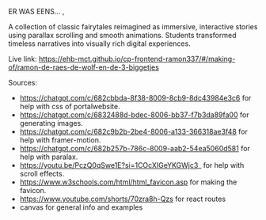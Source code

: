 ER WAS EENS... ,

A collection of classic fairytales reimagined as immersive, interactive stories using parallax scrolling and smooth animations. Students transformed timeless narratives into visually rich digital experiences.

Live link: https://ehb-mct.github.io/cp-frontend-ramon337/#/making-of/ramon-de-raes-de-wolf-en-de-3-biggetjes

Sources:
- https://chatgpt.com/c/682cbbda-8f38-8009-8cb9-8dc43984e3c6 for help with css of portalwebsite.
- https://chatgpt.com/c/6832488d-bdec-8006-bb37-f7b3da89fa00 for generating images.
- https://chatgpt.com/c/682c9b2b-2be4-8006-a133-366318ae3f48 for help with framer-motion.
- https://chatgpt.com/c/682b257b-786c-8009-aab2-54ea5060d581 for help with paralax.
- https://youtu.be/PczQ0qSwe1E?si=1COcXIGeYKGWjc3_ for help with scroll effects.
- https://www.w3schools.com/html/html_favicon.asp for making the favicon.
- https://www.youtube.com/shorts/70zra8h-Qzs for react routes
- canvas for general info and examples